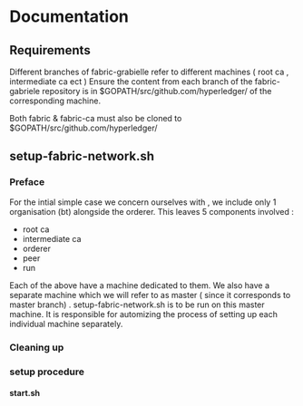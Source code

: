 # Documentation

## Requirements
Different branches of fabric-grabielle refer to different machines ( root ca ,  intermediate ca ect )  Ensure the content from each branch of the fabric-gabriele repository is in $GOPATH/src/github.com/hyperledger/ of the corresponding machine.

Both fabric & fabric-ca must also be cloned to $GOPATH/src/github.com/hyperledger/

## setup-fabric-network.sh

### Preface
For the intial simple case we concern ourselves with , we include only 1 organisation (bt) alongside the orderer. This leaves 5 components involved : 
* root ca 
* intermediate ca
* orderer
* peer
* run

Each of the above have a machine dedicated to them. We also have a separate machine which we will refer to as master ( since it corresponds to master branch)  . setup-fabric-network.sh is to be run on this master machine. It is responsible for automizing the process of setting up each individual machine separately.

### Cleaning up

### setup procedure



#### start.sh 
